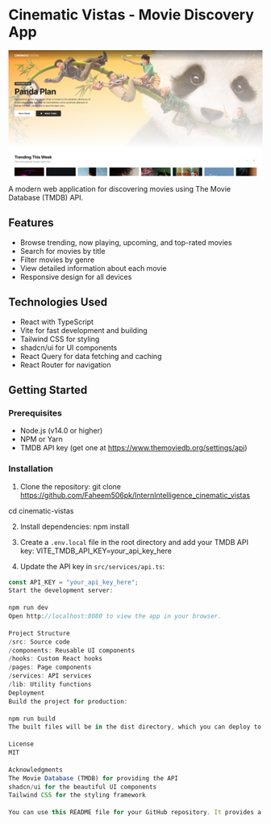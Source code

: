 # Cinematic Vistas - Movie Discovery App
![Banner](public/Banner.png)

A modern web application for discovering movies using The Movie Database (TMDB) API.

## Features

- Browse trending, now playing, upcoming, and top-rated movies
- Search for movies by title
- Filter movies by genre
- View detailed information about each movie
- Responsive design for all devices

## Technologies Used

- React with TypeScript
- Vite for fast development and building
- Tailwind CSS for styling
- shadcn/ui for UI components
- React Query for data fetching and caching
- React Router for navigation

## Getting Started

### Prerequisites

- Node.js (v14.0 or higher)
- NPM or Yarn
- TMDB API key (get one at https://www.themoviedb.org/settings/api)

### Installation

1. Clone the repository:
git clone https://github.com/Faheem506pk/InternIntelligence_cinematic_vistas 

cd cinematic-vistas


2. Install dependencies:
npm install


3. Create a `.env.local` file in the root directory and add your TMDB API key:
VITE_TMDB_API_KEY=your_api_key_here


4. Update the API key in `src/services/api.ts`:
```typescript
const API_KEY = "your_api_key_here";
Start the development server:

npm run dev
Open http://localhost:8080 to view the app in your browser.

Project Structure
/src: Source code
/components: Reusable UI components
/hooks: Custom React hooks
/pages: Page components
/services: API services
/lib: Utility functions
Deployment
Build the project for production:

npm run build
The built files will be in the dist directory, which you can deploy to your preferred hosting service.

License
MIT

Acknowledgments
The Movie Database (TMDB) for providing the API
shadcn/ui for the beautiful UI components
Tailwind CSS for the styling framework

You can use this README file for your GitHub repository. It provides a comprehensive overview of your project, including features, technologies used, installation instructions, and project structure.
